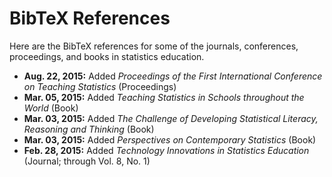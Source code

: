 # BibTeX References

Here are the BibTeX references for some of the journals, conferences, proceedings, and books in statistics education.

- __Aug. 22, 2015:__ Added _Proceedings of the First International Conference on Teaching Statistics_ (Proceedings)
- __Mar. 05, 2015:__ Added _Teaching Statistics in Schools throughout the World_ (Book)
- __Mar. 03, 2015:__ Added _The Challenge of Developing Statistical Literacy, Reasoning and Thinking_ (Book)
- __Mar. 03, 2015:__ Added _Perspectives on Contemporary Statistics_ (Book)
- __Feb. 28, 2015:__ Added _Technology Innovations in Statistics Education_ (Journal; through Vol. 8, No. 1)



